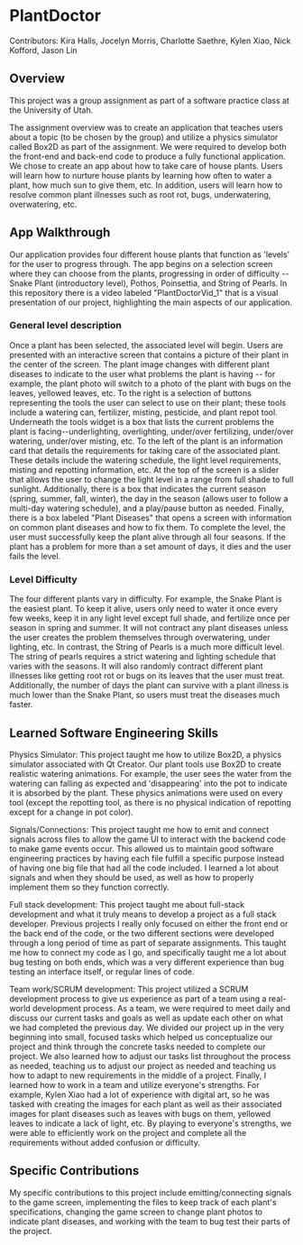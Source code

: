 # PlantDoctor 
Contributors: Kira Halls, Jocelyn Morris, Charlotte Saethre, Kylen Xiao, Nick Kofford, Jason Lin

## Overview
This project was a group assignment as part of a software practice class at the University of Utah. 

The assignment overview was to create an application that teaches users about a topic (to be chosen by the group) and utilize a physics simulator called Box2D as part of the assignment. We were required to develop both the front-end and back-end code to produce a fully functional application. We chose to create an app about how to take care of house plants. Users will learn how to nurture house plants by learning how often to water a plant, how much sun to give them, etc. In addition, users will learn how to resolve common plant illnesses such as root rot, bugs, underwatering, overwatering, etc. 

## App Walkthrough
Our application provides four different house plants that function as 'levels' for the user to progress through. The app begins on a selection screen where they can choose from the plants, progressing in order of difficulty -- Snake Plant (introductory level), Pothos, Poinsettia, and String of Pearls. In this repository there is a video labeled "PlantDoctorVid_1" that is a visual presentation of our project, highlighting the main aspects of our application. 

### General level description
Once a plant has been selected, the associated level will begin. Users are presented with an interactive screen that contains a picture of their plant in the center of the screen. The plant image changes with different plant diseases to indicate to the user what problems the plant is having -- for example, the plant photo will switch to a photo of the plant with bugs on the leaves, yellowed leaves, etc. To the right is a selection of buttons representing the tools the user can select to use on their plant; these tools include a watering can, fertilizer, misting, pesticide, and plant repot tool. Underneath the tools widget is a box that lists the current problems the plant is facing--underlighting, overlighting, under/over fertilizing, under/over watering, under/over misting, etc. To the left of the plant is an information card that details the requirements for taking care of the associated plant. These details include the watering schedule, the light level requirements, misting and repotting information, etc. At the top of the screen is a slider that allows the user to change the light level in a range from full shade to full sunlight. Additionally, there is a box that indicates the current season (spring, summer, fall, winter), the day in the season (allows user to follow a multi-day watering schedule), and a play/pause button as needed. Finally, there is a box labeled "Plant Diseases" that opens a screen with information on common plant diseases and how to fix them. To complete the level, the user must successfully keep the plant alive through all four seasons. If the plant has a problem for more than a set amount of days, it dies and the user fails the level. 

### Level Difficulty
The four different plants vary in difficulty. For example, the Snake Plant is the easiest plant. To keep it alive, users only need to water it once every few weeks, keep it in any light level except full shade, and fertilize once per season in spring and summer. It will not contract any plant diseases unless the user creates the problem themselves through overwatering, under lighting, etc. In contrast, the String of Pearls is a much more difficult level. The string of pearls requires a strict watering and lighting schedule that varies with the seasons. It will also randomly contract different plant illnesses like getting root rot or bugs on its leaves that the user must treat. Additionally, the number of days the plant can survive with a plant illness is much lower than the Snake Plant, so users must treat the diseases much faster. 


## Learned Software Engineering Skills 
Physics Simulator: This project taught me how to utilize Box2D, a physics simulator associated with Qt Creator. Our plant tools use Box2D to create realistic watering animations. For example, the user sees the water from the watering can falling as expected and 'disappearing' into the pot to indicate it is absorbed by the plant. These physics animations were used on every tool (except the repotting tool, as there is no physical indication of repotting except for a change in pot color). 

Signals/Connections: This project taught me how to emit and connect signals across files to allow the game UI to interact with the backend code to make game events occur. This allowed us to maintain good software engineering practices by having each file fulfill a specific purpose instead of having one big file that had all the code included. I learned a lot about signals and when they should be used, as well as how to properly implement them so they function correctly. 

Full stack development: This project taught me about full-stack development and what it truly means to develop a project as a full stack developer. Previous projects I really only focused on either the front end or the back end of the code, or the two different sections were developed through a long period of time as part of separate assignments. This taught me how to connect my code as I go, and specifically taught me a lot about bug testing on both ends, which was a very different experience than bug testing an interface itself, or regular lines of code. 

Team work/SCRUM development: This project utilized a SCRUM development process to give us experience as part of a team using a real-world development process. As a team, we were required to meet daily and discuss our current tasks and goals as well as update each other on what we had completed the previous day. We divided our project up in the very beginning into small, focused tasks which helped us conceptualize our project and think through the concrete tasks needed to complete our project. We also learned how to adjust our tasks list throughout the process as needed, teaching us to adjust our project as needed and teaching us how to adapt to new requirements in the middle of a project. Finally, I learned how to work in a team and utilize everyone's strengths. For example, Kylen Xiao had a lot of experience with digital art, so he was tasked with creating the images for each plant as well as their associated images for plant diseases such as leaves with bugs on them, yellowed leaves to indicate a lack of light, etc. By playing to everyone's strengths, we were able to efficiently work on the project and complete all the requirements without added confusion or difficulty.  

## Specific Contributions
My specific contributions to this project include emitting/connecting signals to the game screen, implementing the files to keep track of each plant's specifications, changing the game screen to change plant photos to indicate plant diseases, and working with the team to bug test their parts of the project. 

